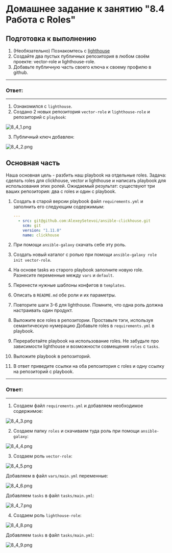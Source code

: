 # Домашнее задание к занятию "8.4 Работа с Roles"

## Подготовка к выполнению
1. (Необязательно) Познакомтесь с [lighthouse](https://youtu.be/ymlrNlaHzIY?t=929)
2. Создайте два пустых публичных репозитория в любом своём проекте: vector-role и lighthouse-role.
3. Добавьте публичную часть своего ключа к своему профилю в github.

---
### Ответ:
---

1. Ознакомился с `lighthouse`.
2. Создано 2 новых репозитория `vector-role` и `lighthouse-role` и репозиторий с `playbook`:

![8_4_1.png](https://github.com/psvitov/devops-netology/blob/main/Homework/mnt_homework_8_4/8_4_1.png)

3. Публичный ключ добавлен:

![8_4_2.png](https://github.com/psvitov/devops-netology/blob/main/Homework/mnt_homework_8_4/8_4_2.png)



## Основная часть

Наша основная цель - разбить наш playbook на отдельные roles. Задача: сделать roles для clickhouse, vector и lighthouse и написать playbook для использования этих ролей. Ожидаемый результат: существуют три ваших репозитория: два с roles и один с playbook.

1. Создать в старой версии playbook файл `requirements.yml` и заполнить его следующим содержимым:

   ```yaml
   ---
     - src: git@github.com:AlexeySetevoi/ansible-clickhouse.git
       scm: git
       version: "1.11.0"
       name: clickhouse 
   ```

2. При помощи `ansible-galaxy` скачать себе эту роль.
3. Создать новый каталог с ролью при помощи `ansible-galaxy role init vector-role`.
4. На основе tasks из старого playbook заполните новую role. Разнесите переменные между `vars` и `default`. 
5. Перенести нужные шаблоны конфигов в `templates`.
6. Описать в `README.md` обе роли и их параметры.
7. Повторите шаги 3-6 для lighthouse. Помните, что одна роль должна настраивать один продукт.
8. Выложите все roles в репозитории. Проставьте тэги, используя семантическую нумерацию Добавьте roles в `requirements.yml` в playbook.
9. Переработайте playbook на использование roles. Не забудьте про зависимости lighthouse и возможности совмещения `roles` с `tasks`.
10. Выложите playbook в репозиторий.
11. В ответ приведите ссылки на оба репозитория с roles и одну ссылку на репозиторий с playbook.

---
### Ответ:
---

1. Создаем файл `requirements.yml` и добавляем необходимое содержимое:

![8_4_3.png](https://github.com/psvitov/devops-netology/blob/main/Homework/mnt_homework_8_4/8_4_3.png)

2. Создаем папку `roles` и скачиваем туда роль при помощи `ansible-galaxy`:

![8_4_4.png](https://github.com/psvitov/devops-netology/blob/main/Homework/mnt_homework_8_4/8_4_4.png)

3. Создаем роль `vector-role`:

![8_4_5.png](https://github.com/psvitov/devops-netology/blob/main/Homework/mnt_homework_8_4/8_4_5.png)

Добавляем в файл `vars/main.yml` переменные:

![8_4_6.png](https://github.com/psvitov/devops-netology/blob/main/Homework/mnt_homework_8_4/8_4_6.png)

Добавляем `tasks` в файл `tasks/main.yml`:

![8_4_7.png](https://github.com/psvitov/devops-netology/blob/main/Homework/mnt_homework_8_4/8_4_7.png)

4. Создаем роль `lighthouse-role`:

![8_4_8.png](https://github.com/psvitov/devops-netology/blob/main/Homework/mnt_homework_8_4/8_4_8.png)

Добавляем `tasks` в файл `tasks/main.yml`:

![8_4_9.png](https://github.com/psvitov/devops-netology/blob/main/Homework/mnt_homework_8_4/8_4_9.png)
















